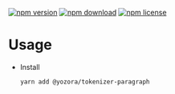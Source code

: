 [![npm version](https://img.shields.io/npm/v/@yozora/tokenizer-paragraph.svg)](https://www.npmjs.com/package/@yozora/tokenizer-paragraph)
[![npm download](https://img.shields.io/npm/dm/@yozora/tokenizer-paragraph.svg)](https://www.npmjs.com/package/@yozora/tokenizer-paragraph)
[![npm license](https://img.shields.io/npm/l/@yozora/tokenizer-paragraph.svg)](https://www.npmjs.com/package/@yozora/tokenizer-paragraph)


# Usage

  * Install
    ```shell
    yarn add @yozora/tokenizer-paragraph
    ```
